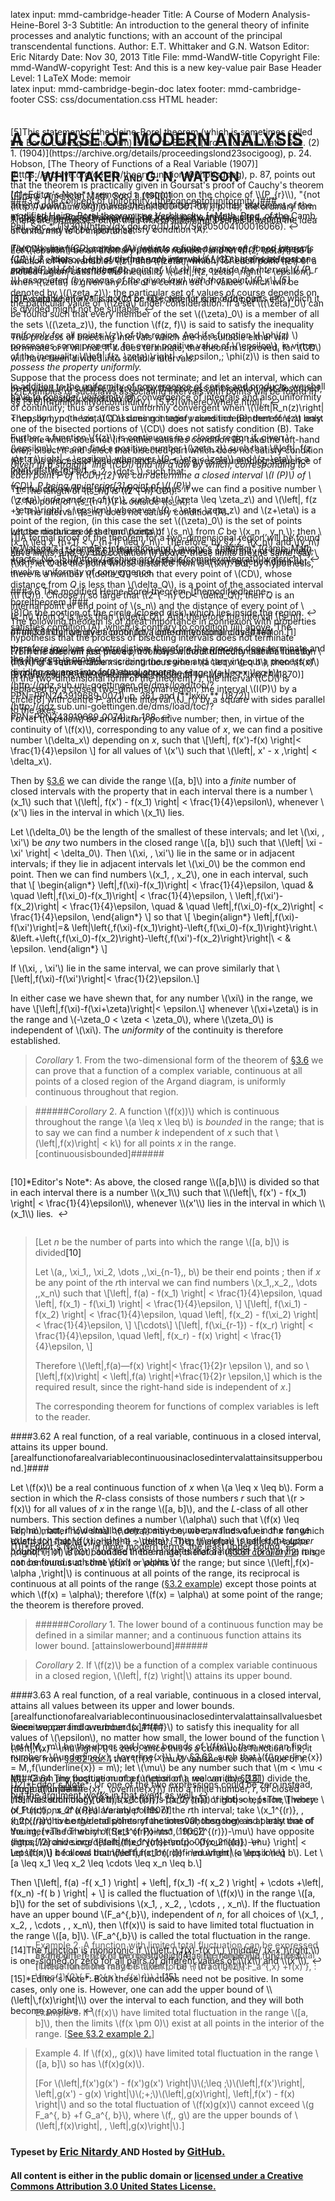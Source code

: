 latex input:	mmd-cambridge-header
Title:	A Course of Modern Analysis-Heine-Borel 3-3
Subtitle:	An introduction to the general theory of
	infinite processes and analytic functions;
	with an account of the principal
	transcendental functions.
Author:	E.T. Whittaker and G.N. Watson
Editor:	Eric Nitardy
Date:	Nov 30, 2013
Title File:	mmd-WandW-title
Copyright File:	mmd-WandW-copyright
Test:	And this is a new key-value pair
Base Header Level:	1
LaTeX Mode:	memoir  
latex input:	mmd-cambridge-begin-doc 
latex footer:	mmd-cambridge-footer
CSS:	css/documentation.css
HTML header:	<script type="text/javascript"
	src="http://cdn.mathjax.org/mathjax/latest/MathJax.js?config=TeX-AMS_HTML-full"></script>
	<script type="text/javascript" src="js/showhide.js"></script>
	<script type="text/javascript" src="js/mathjaxend.js"></script>


<div id="header"><h1><a href="CMA00-FrontMN.html">A COURSE OF MODERN<span>&nbsp;</span>ANALYSIS</a></h1><h2>E. T. WHITTAKER <span style="font-size:65%;">AND</span> G.<span>&nbsp;</span>N.<span>&nbsp;</span>WATSON</h2></div>

<div markdown=1 id="content">
<div markdown=1 class="contenttext">

###3.5 The concept of uniformity. [theconceptofuniformity.]###

There are processes other than that of summing a series in which the idea 
of uniformity is of importance. 

Let \\(\epsilon\\)  be an arbitrary positive number; and let \\(f(z, \zeta)\\) be a function of 
two variables \\(z\\) and \\(\zeta\\), which, for each point \\(z\\) of a closed region, satisfies the inequality \\(\left|\,f(z, \zeta) \right| < \epsilon\\) when \\(\zeta\\) is given any one of a certain set of values which will be denoted by \\((\zeta_z)\\); the particular set of values of course depends on the particular value of \\(\zeta\\) under consideration. If a set \\((\zeta)_0\\) can be found such that every member of the set \\((\zeta)_0\\)  is a member of all the sets \\((\zeta_z)\\), the function \\(f(z, f)\\)  is said to satisfy the inequality *uniformly* for all points \\(z\\) of the region. And if a function \\( \phi(z) \\) possesses some property, for every positive value of \\(\epsilon\\), in virtue of the inequality \\(\left|\,f(z, \zeta) \right| < \epsilon,\;  \phi(z)\\) is then said to *possess the property uniformly.* 


In addition to the uniformity of convergence of series and products, we shall have 
to consider uniformity of convergence of integrals and also uniformity of continuity; thus a series is uniformly convergent when \\(\left|R_n(z)\right|< \epsilon,\; n ( = \zeta) \\) assuming integer values independent of \\(z\\) only. 

Further, a function \\(f(z)\\) is continuous in a closed region if, given \\(\epsilon\\), we can find a positive number \\(\zeta_z\\) such that \\(\left|\, f(z +\eta )\right| < \epsilon\\) whenever \\(0 < \eta < \zeta\\) 
and \\(z+\eta\\) is a point of the region. 

The function will be *uniformly* continuous if we can find a positive number \\(\zeta\\) *independent* of \\(z\\), such that \\(\zeta \leq \zeta_z\\) and  \\(\left|\, f(z +\eta )\right| < \epsilon\\) whenever \\(0 < \eta< \zeta_z\\) 
and \\(z+\eta\\) is a point of the region, (in this case the set \\((\zeta)_0\\)  is the set of points whose moduli are less than \\(\zeta\\)). 

We shall find later ([&#167;3.61](#uniformityofcontinuity.)) that continuity involves uniformity of continuity; this is 
in marked contradistinction to the fact that convergence does not involve uniformity 
of convergence. 

###3.6 The modified Heine-Borel theorem. [themodifiedheine-boreltheorem.]###

The following theorem is of great importance in connexion with properties 
of uniformity; we give a proof for a one-dimensional closed region.<a class="marginmark" onClick="toggleHide('mn:1,-13');">&#91;1&#93;</a> 

</div>



<div markdown=1 class="marginnotes" id="mn:1,-13" style="margin-top: -13em; margin-bottom: -13em;"><a class="marginmark">&#91;1&#93;</a>A formal proof of the theorem for a two-dimensional region will be found in Watson's [*Complex Integration and Cauchy's Theorem* (Camb. Math. Tracts, No. 15)](https://archive.org/details/complexintegrat00watsrich).  <a onClick="hideIt('mn:1,-13')" title="hide margin note" class="reversefootnote">&#160;&#8617;</a>

</div>



<div markdown=1 class="contenttext">

*Given (i) a straight' line \\(CD\\) and (ii) a law by which, corresponding to 
each point P  of \\(CD\\),<a class="marginmark" onClick="toggleHide('mn:2,-13');">&#91;2&#93;</a> we can determine a closed interval \\(I (P)\\) of \\(CD\\), P being an interior<a class="marginmark" onClick="toggleHide('mn:3,-8');">&#91;3&#93;</a> point of \\(I (P)\\).* 

</div>



<div markdown=1 class="marginnotes" id="mn:2,-13" style="margin-top: -13em; margin-bottom: -13em;"><a class="marginmark">&#91;2&#93;</a>Examples of such laws associating intervals with points will be found in &#167;&#167; [3.61](#uniformityofcontinuity.), [5.13](whereOwhere.html). <a onClick="hideIt('mn:2,-13')" title="hide margin note" class="reversefootnote">&#160;&#8617;</a>

</div>



<div markdown=1 class="contenttext">

</div>



<div markdown=1 class="marginnotes" id="mn:3,-8" style="margin-top: -8em; margin-bottom: -8em;"><a class="marginmark">&#91;3&#93;</a>Except when *P* is at *C* or *D*, when it is an end point. <a onClick="hideIt('mn:3,-8')" title="hide margin note" class="reversefootnote">&#160;&#8617;</a>

</div>



<div markdown=1 class="contenttext">

*Then the line \\(CD\) can be divided into a finite number of closed intervals 
\(J_1, J_2 , \dots , J_k,\\) such that each interval \\(J_r\\) contains at least one point  \\(P_r\\),<a class="marginmark" onClick="toggleHide('mn:4,-12');">&#91;4&#93;</a> such that no point of \\(J_r\\) lies outside the interval \\(I (P_r )\\) associated (by means of the given law) with that point \\(P_r\\).<a class="marginmark" onClick="toggleHide('mn:5,-2');">&#91;5&#93;</a>* 

</div>



<div markdown=1 class="marginnotes" id="mn:4,-12" style="margin-top: -12em; margin-bottom: -12em;"><a class="marginmark">&#91;4&#93;</a>*Editor's Note*: I removed a restriction on the choice of \\(P_{r}\\), "{not an end point)", which makes the claim false.  For another statement of the modified Heine-Borel theorem see Verblunsky, [*Math. Proc. of the Camb. Phil. Soc.*, (1930)](http://dx.doi.org/10.1017/S0305004100016066).<a onClick="hideIt('mn:4,-12')" title="hide margin note" class="reversefootnote">&#160;&#8617;</a>

</div>



<div markdown=1 class="contenttext">

</div>



<div markdown=1 class="marginnotes" id="mn:5,-2" style="margin-top: -2em; margin-bottom: -2em;"><a class="marginmark">&#91;5&#93;</a>This statement of the Heine-Borel theorem (which is sometimes called the Borel-Lebesgue theorem) is due to Baker, [Proc. London Math. Soc. (2) 1. (1904)](https://archive.org/details/proceedingslond23socigoog), p. 24. Hobson, [The Theory of Functions of a Real Variable (1907)](https://archive.org/details/theoryfunctions00hobsgoog), p. 87, points out that the theorem is practically given in Goursat's proof of Cauchy's theorem ([Trans. American Math. Soc. 1. (1900)](http://www.ams.org/journals/tran/1900-001-01/), p. 14); the ordinary form of the Heine-Borel theorem will be found in the treatise cited. <a onClick="hideIt('mn:5,-2')" title="hide margin note" class="reversefootnote">&#160;&#8617;</a>

</div>



<div markdown=1 class="contenttext">

A closed interval of the nature just described will be called a *suitable* 
interval, and will be said to satisfy condition (A). 

If \\(CD\\) satisfies condition (A), what is required is proved. If not, bisect \\(CD\\); 
if either or both of the intervals into which \\(CD\\) is divided is not suitable, 
bisect it or them<a class="marginmark" onClick="toggleHide('mn:6,+2');">&#91;6&#93;</a>.

</div>



<div markdown=1 class="marginnotes" id="mn:6,+2" style="margin-top: +2em; margin-bottom: +2em;"><a class="marginmark">&#91;6&#93;</a>A suitable interval is not to be bisected; for one of the parts into which it is divided might not be suitable.<a onClick="hideIt('mn:6,+2')" title="hide margin note" class="reversefootnote">&#160;&#8617;</a>

</div>



<div markdown=1 class="contenttext">

This process of bisecting intervals which are not suitable either will 
terminate or it will not. If it does terminate, the theorem is proved, for \\(CD\\) 
will have been divided into suitable intervals. 

Suppose that the process does not terminate; and let an interval, which 
can be divided into suitable intervals by the process of bisection just described, 
be said to satisfy condition (B). 

Then, by hypothesis, \\(CD\\) does not satisfy condition (B); therefore at least 
one of the bisected portions of \\(CD\\) does not satisfy condition (B). Take that 
one which does not (if neither satisfies condition (B) take the left-hand one); 
bisect it and select that bisected part which does not satisfy condition (B). 
This process of bisection and selection gives an unending sequence of intervals 
\\(s_0 , s_1, s_2 , \dots \\) such that:

1. The length of \\(s_n\\) is \\(2^{-n} CD\\). 
2. No point of \\(s_{n+1}\\) is outside \\(s_n\\). 
3. The interval \\(s_n\\)  does not satisfy condition (A). 

Let the distances of the end points of \\(s_n\\) from *C* be \\(x_n ,\, y_n \\); then 
\\(x_n  \leq x_{n+1} < y_{n+1} \leq y_n\\). Therefore, by [&#167;2.2](CMA02-1-LimitsMN.html#thelimitofanincreasingsequence), \\(x_n\\) and \\(y_n\\) have limits; and, by the condition (i) above, these limits are the same, say \\(\xi\\); let *Q* be the point whose distance from is \\(\xi\\). But, by hypothesis, there is a number \\(\delta_Q\\) such that every point of \\(CD\\), whose distance from *Q* is less than \\(\delta_Q\\), is a point of the associated interval \\(I (Q)\\). Choose *n* so large that \\(2^{ -n} CD< \delta_Q\\); then *Q* is an internal point or end point of \\(s_n\\) and the distance of every point of \\(s_n\\) from *Q* is less than \\(\delta_Q\\). And therefore the interval \\(s_n\\) satisfies condition (A), which is contrary to condition (iii) above. The hypothesis that the process of bisecting intervals does not terminate therefore involves a contradiction; therefore the process does terminate and the theorem is proved. 

In the two-dimensional form of the theorem<a class="marginmark" onClick="toggleHide('mn:7,-9');">&#91;7&#93;</a>, the interval \\(CD\\) is replaced by a closed two-dimensional region, the interval \\(I(P)\\) by a circle<a class="marginmark" onClick="toggleHide('mn:8,+1');">&#91;8&#93;</a> with centre *P*, and the interval \\(J_r\\) by a square with sides parallel to the axes. 

</div>



<div markdown=1 class="marginnotes" id="mn:7,-9" style="margin-top: -9em; margin-bottom: -9em;"><a class="marginmark">&#91;7&#93;</a>The reader will see that a proof may be constructed on similar lines by drawing a square circumscribing the region and carrying out a process of dividing squares into four equal squares. <a onClick="hideIt('mn:7,-9')" title="hide margin note" class="reversefootnote">&#160;&#8617;</a>

</div>



<div markdown=1 class="contenttext">

</div>



<div markdown=1 class="marginnotes" id="mn:8,+1" style="margin-top: +1em; margin-bottom: +1em;"><a class="marginmark">&#91;8&#93;</a>Or the portion of the circle (closed disk) which lies inside the region.<a onClick="hideIt('mn:8,+1')" title="hide margin note" class="reversefootnote">&#160;&#8617;</a>

</div>



<div markdown=1 class="contenttext">

####3.61 Uniformity of continuity.[uniformityofcontinuity.]####

From the theorem just proved, it follows without difficulty that if a 
function \\(f(x)\\) of a real variable *x* is continuous when \\(a \leq x \leq b\\), then \\(f(x)\\) is *uniformly* continuous<a class="marginmark" onClick="toggleHide('mn:9,-2');">&#91;9&#93;</a> throughout the range \\(a \leq x \leq b\\). 

</div>



<div markdown=1 class="marginnotes" id="mn:9,-2" style="margin-top: -2em; margin-bottom: -2em;"><a class="marginmark">&#91;9&#93;</a>This result is due to Heine; see [*Journal f&uuml;r Math.* **lxxi.** (1870)](http://gdz.sub.uni-goettingen.de/dms/load/toc/?PPN=PPN243919689_0071), p. 361, and [**lxxiv.** (1872)](http://gdz.sub.uni-goettingen.de/dms/load/toc/?PPN=PPN243919689_0074), p. 188.<a onClick="hideIt('mn:9,-2')" title="hide margin note" class="reversefootnote">&#160;&#8617;</a>

</div>



<div markdown=1 class="contenttext">

For let \\(\epsilon\\) be an arbitrary positive number; then, in virtue of the continuity of \\(f(x)\\), corresponding to any value of *x*, we can find a positive 
number \\(\delta_x\\) depending on *x*, such that 
\\[\left|\, f(x')-f(x) \right|< \frac{1}{4}\epsilon \\] 
for all values of \\(x'\\) such that \\(\left|\, x' - x \,\right| < \delta_x\\). 

Then by [&#167;3.6](#themodifiedheine-boreltheorem.) we can divide the range \\([a, b]\\) into a *finite* number of closed intervals with the property that in each interval there is a number \\(x_1\\) such that \\(\left|\, f(x') - f(x_1) \right| < \frac{1}{4}\epsilon\\), whenever \\(x'\\) lies in the interval in which \\(x_1\\) lies. 

Let \\(\delta_0\\) be the length of the smallest of these intervals; and let \\(\xi, \, \xi'\\) be *any* two numbers in the closed range \\([a, b]\\) such that \\(\left| \xi - \xi' \right| < \delta_0\\). Then \\(\xi, \, \xi'\\) lie in the same or in adjacent intervals; if they lie in adjacent intervals let \\(\xi_0\\) be the common end point. Then we can find numbers \\(x_1, \, x_2\\), one in each interval, such that
\\[
\begin{align*}
\left|\,f(\xi)-f(x_1)\right| < \frac{1}{4}\epsilon, \quad & \quad \left|\,f(\xi_0)-f(x_1)\right| < \frac{1}{4}\epsilon, \\
\left|\,f(\xi')-f(x_2)\right| < \frac{1}{4}\epsilon, \quad & \quad \left|\,f(\xi_0)-f(x_2)\right| < \frac{1}{4}\epsilon,
\end{align*}
\\]
so that
\\[
\begin{align*}
\left|\,f(\xi)-f(\xi')\right|=& \left|\left\{\,f(\xi)-f(x_1)\right\}-\left\{\,f(\xi_0)-f(x_1)\right\}\right.\\
&\left.+\left\{\,f(\xi_0)-f(x_2)\right\}-\left\{\,f(\xi')-f(x_2)\right\}\right|\\
< & \epsilon.
\end{align*}
\\]

If \\(\xi, \, \xi'\\) lie in the same interval, we can prove similarly that 
\\[\left|\,f(\xi)-f(\xi')\right|< \frac{1}{2}\epsilon.\\]

In either case we have shewn that, for any number \\(\xi\\)  in the range, we have 
\\[\left|\,f(\xi)-f(\xi+\zeta)\right|< \epsilon.\\]
whenever \\(\xi+\zeta\\) is in the range and \\(-\zeta_0 < \zeta < \zeta_0\\), where \\(\zeta_0\\) is independent of \\(\xi\\). 
The *uniformity* of the continuity is therefore established. 

>*Corollary* 1. From the two-dimensional form of the theorem of [&#167;3.6](#themodifiedheine-boreltheorem.) we can prove that a function of a complex variable, continuous at all points of a closed region of the Argand diagram, is uniformly continuous throughout that region. 

>######*Corollary* 2. A function \\(f(x))\\) which is continuous throughout the range \\(a \leq x \leq b\\) is *bounded* in the range; that is to say we can find a number *k* independent of *x* such that \\(\left|\,f(x)\right| < k\\) for all points *x* in the range.  [continuousisbounded]######

</div>



<div markdown=1 class="marginnotes" id="mn:10,+2" style="margin-top: +2em; margin-bottom: +2em;"><a class="marginmark">&#91;10&#93;</a>*Editor's Note*: As above, the closed range \\([a,b]\\) is divided so that in each interval there is a number \\(x_1\\) such that \\(\left|\, f(x') - f(x_1) \right| < \frac{1}{4}\epsilon\\), whenever \\(x'\\) lies in the interval in which \\(x_1\\) lies. <a onClick="hideIt('mn:10,+2')" title="hide margin note" class="reversefootnote">&#160;&#8617;</a>

</div>



<div markdown=1 class="contenttext">

>[Let *n* be the number of parts into which the range \\([a, b]\\)  is divided<a class="marginmark" onClick="toggleHide('mn:10,+2');">&#91;10&#93;</a> 
>
>Let \\(a,\, \xi_1,\, \xi_2, \dots ,\,\xi_{n-1},\, b\\) be their end points ; then if *x* be any point of the *r*th interval we can find numbers \\(x_1,\,x_2,\, \dots ,\,x_n\\) such that 
>\\[\left|\, f(a) - f(x_1) \right| < \frac{1}{4}\epsilon, \quad \left|\, f(x_1) - f(\xi_1) \right| < \frac{1}{4}\epsilon, \\]
>\\[\left|\, f(\xi_1) - f(x_2) \right| < \frac{1}{4}\epsilon, \quad \left|\, f(x_2) - f(\xi_2) \right| < \frac{1}{4}\epsilon, \\]
>\\[\cdots\\]
>\\[\left|\, f(\xi_{r-1}) - f(x_r) \right| < \frac{1}{4}\epsilon, \quad \left|\, f(x_r) - f(x) \right| < \frac{1}{4}\epsilon, \\]
>
>Therefore \\(\left|\,f(a)—f(x) \right|< \frac{1}{2}r \epsilon \\), and so
>\\[\left|\,f(x)\right| < \left|\,f(a) \right|+\frac{1}{2}r \epsilon,\\] 
>which is the required result, since the right-hand side is independent of *x*.] 
>
>The corresponding theorem for functions of complex variables is left to the reader. 

####3.62 A real function, of a real variable, continuous in a closed interval, attains its upper bound. [arealfunctionofarealvariablecontinuousinaclosedintervalattainsitsupperbound.]####

Let \\(f(x)\\) be a real continuous function of *x* when \\(a \leq x \leq b\\). Form a section in which the *R*-class consists of those numbers  *r* such that \\(r > f(x)\\) for all values of *x* in the range \\([a, b]\\), and the *L*-class of all other numbers. 
This section defines a number \\(\alpha\\) such that \\(f(x) \leq \alpha\\), but, if \\(\delta\\) be *any* positive number, values of *x* in the range exist such that \\(f(x) > \alpha - \delta\\). Then \\(\alpha\\) is called the *upper bound*<a class="marginmark" onClick="toggleHide('mn:11,-4');">&#91;11&#93;</a> of \\(f(x)\\); and the theorem states that a number \\(x'\\) in the range can be found such that \\(f(x') = \alpha \\). 

</div>



<div markdown=1 class="marginnotes" id="mn:11,-4" style="margin-top: -4em; margin-bottom: -4em;"><a class="marginmark">&#91;11&#93;</a>*Editor's Note*: In more modern terms, the least upper bound.<a onClick="hideIt('mn:11,-4')" title="hide margin note" class="reversefootnote">&#160;&#8617;</a>

</div>



<div markdown=1 class="contenttext">

For, no matter how small \\(\delta\\) may be, we can find values of *x* for which \\(\left|\,f(x)-\alpha \,\right|^{-1} > \delta^{-1}\\); therefore \\(\left|\,f(x)-\alpha \,\right|^{-1}\\) is not bounded in the range; therefore ([&#167;3.61 *corollary* 2](#continuousisbounded)) it is not continuous at some point or points of the range; but since \\(\left|\,f(x)-\alpha \,\right|\\) is continuous at all points of the range, its reciprocal is continuous at all points of the range ([&#167;3.2 example](CMA03-1-ContinuousFnsMN.html#continuousexamples)) except those points at which \\(f(x) = \alpha\\); therefore \\(f(x) = \alpha\\) at some point of the range; the theorem is therefore proved. 

>######*Corollary* 1. The lower bound of a continuous function may be defined in a similar manner; and a continuous function attains its lower bound. [attainslowerbound]######

>*Corollary* 2. If \\(f(z)\\) be a function of a complex variable continuous in 
a closed region, \\(\left|\, f(z) \right|\\) attains its upper bound. 

####3.63 A real function, of a real variable, continuous in a closed interval, attains all values between its upper and lower bounds. [arealfunctionofarealvariablecontinuousinaclosedintervalattainsallvaluesbetweenitsupperandlowerbounds.]####

Let \\(M,\, m\\) be the upper and lower bounds of \\(f(x)\\); then we can find numbers \\(\underline{x}, \,\overline{x}\\), by [&#167;3.62](#arealfunctionofarealvariablecontinuousinaclosedintervalattainsitsupperbound.), such that  \\(f(\overline{x}) = M,\,f(\underline{x}) = m\\); let \\(\mu\\) be any number such that \\(m < \mu < M\\). Given any positive number \\(\epsilon\\), we can (by [&#167;3.61](#uniformityofcontinuity.)) divide the range \\([\underline{x},\, \overline{x}]\\) into a finite number, *r*, of closed intervals such that 
\\[\left|\,f(x_1^{(r)}) -f(x_2^{(r)}) \right| < \epsilon,\\] 
where \\(x_1^{(r)}, \, x_2^{(r)}\\) are any points of the *r*th interval; take \\(x_1^{(r)}, \, x_2^{(r)}\\) to be the end points of the interval; then there is at least one of the intervals for which \\(f(x_1^{(r)})-\mu, \:  f(x_2^{(r)})-\mu\\)  have opposite signs;<a class="marginmark" onClick="toggleHide('mn:12,-10');">&#91;12&#93;</a> and since 
\\[\left|\{f(x_1^{(r)})-\mu\} - \{f(x_2^{(r)})-\mu\} \right| < \epsilon,\\] 
it follows that \\[\left|\,f(x_1^{(r)}) - \mu\right| < \epsilon.\\]

</div>



<div markdown=1 class="marginnotes" id="mn:12,-10" style="margin-top: -10em; margin-bottom: -10em;"><a class="marginmark">&#91;12&#93;</a>*Editor's Note*: Or one of the two expressions could be zero instead, but the argument works in that event as well.<a onClick="hideIt('mn:12,-10')" title="hide margin note" class="reversefootnote">&#160;&#8617;</a>

</div>



<div markdown=1 class="contenttext">

Since we can find a number \\(x_1^{(r)}\\) to satisfy this inequality for all values 
of \\(\epsilon\\), no matter how small, the lower bound of the function \\(\left|\,f(x) - \mu\right| \\) is zero; since this is a continuous function of *x*, it follows from [&#167;3.62 cor. 1](#attainslowerbound) that \\(f(x) - \mu\\) vanishes for some value of *x*. 

####3.64 The fluctuation of a function of a real variable.<a class="marginmark" onClick="toggleHide('mn:13,-1');">&#91;13&#93;</a> [fluctuation]####

</div>



<div markdown=1 class="marginnotes" id="mn:13,-1" style="margin-top: -1em; margin-bottom: -1em;"><a class="marginmark">&#91;13&#93;</a>The terminology of this section is partly that of Hobson, [*The Theory of Functions of a Real Variable* (1907)](http://archive.org/details/theoryfunctions00hobsgoog) and partly that of Young, [*The Theory of Sets of Points* (1906)](https://archive.org/details/theoryofsetsofpo00youniala). <a onClick="hideIt('mn:13,-1')" title="hide margin note" class="reversefootnote">&#160;&#8617;</a>

</div>



<div markdown=1 class="contenttext">

Let \\(f(x)\\) be a real bounded function, defined when \\(a \leq x \leq b\\). Let 
\\[a \leq x_1 \leq x_2 \leq \cdots \leq x_n \leq b.\\]
 
Then 
\\[\left|\, f(a) -f( x_1 ) \right| + \left|\, f(x_1) -f( x_2 ) \right| +  \cdots +\left|\, f(x_n) -f( b ) \right| + \\] is called the fluctuation of \\(f(x)\\) in the range \\([a, b]\\) for the set of subdivisions \\(x_1, \, x_2, \, \cdots , \, x_n\\). If the fluctuation have an upper bound \\(F_a^{\,b}\\), independent of *n*, for all choices of  \\(x_1, \, x_2, \, \cdots , \, x_n\\), then \\(f(x)\\) is said to have limited total fluctuation in the range 
\\([a, b]\\).  \\(F_a^{\,b}\\)  is called the total fluctuation in the range. 

>*Example* 1. If \\(f(x)\\) be monotonic<a class="marginmark" onClick="toggleHide('mn:14,-4');">&#91;14&#93;</a> in the range \\([a, b]\\), its total fluctuation in the range is \\(\left|\, f(a) -f(b ) \right|\\). 

</div>



<div markdown=1 class="marginnotes" id="mn:14,-4" style="margin-top: -4em; margin-bottom: -4em;"><a class="marginmark">&#91;14&#93;</a>The function is monotonic if \\(\left.(\,f(x)-f(x')\,) \middle/ (x-x')\right.\\) is one-signed or zero for all pairs of different values of \\(x\\) and \\(x'\\).<a onClick="hideIt('mn:14,-4')" title="hide margin note" class="reversefootnote">&#160;&#8617;</a>

</div>



<div markdown=1 class="contenttext">

>Example 2. A function with limited total fluctuation can be expressed as the difference of two positive increasing monotonic functions. 
>[These functions may be taken to be \\( \frac{1}{2}\{ F_a^{\,x} +f(x) \}, \: \frac{1}{2}\{ F_a^{\,x} - f(x) \}\\).] <a class="marginmark" onClick="toggleHide('mn:15,-2');">&#91;15&#93;</a>

</div>



<div markdown=1 class="marginnotes" id="mn:15,-2" style="margin-top: -2em; margin-bottom: -2em;"><a class="marginmark">&#91;15&#93;</a>*Editor's Note*: Both these functions need not be positive. In some cases, only one is. However, one can add the upper bound of \\(\left|\,f(x)\right|\\) over the interval to each function, and they will both become positive.<a onClick="hideIt('mn:15,-2')" title="hide margin note" class="reversefootnote">&#160;&#8617;</a>

</div>



<div markdown=1 class="contenttext">

>Example 3. If \\(f(x)\\) have limited total fluctuation in the range \\([a, b]\\), then the limits \\(f(x \pm 0)\\) exist at all points in the interior of the range. [[See &#167;3.2 example 2.](CMA03-1-ContinuousFnsMN.html#limitsexample)] 


>Example 4. If \\(f(x),\, g(x)\\) have limited total fluctuation in the range \\([a, b]\\) so has \\(f(x)g(x)\\).
>
>[For \\(\left|\,f(x')g(x') - f(x')g(x') \right|\\)\\(\;\leq \;\\)\\(\left|\,f(x')\right|\, \left|\,g(x') - g(x) \right|\\)\\(\;+\;\\)\\(\left|\,g(x)\right|\, \left|\,f(x') - f(x) \right|\\)
and so the total fluctuation of \\(f(x)g(x)\\) cannot exceed \\(g F_a^{\, b} +f G_a^{\, b}\\), where \\(f,\, g\\) are the 
upper bounds of \\(\left|\,f(x)\right|, \, \left|\,g(x)\right|\\).] 


</div>

</div>




<div id="footer">
<h3><span style="font-size:85%;">Typeset by </span><a href="../index.html" target="_blank">Eric Nitardy </a> <span style="font-size:85%;">AND Hosted by </span><a href="https://github.com/" target="_blank"> GitHub.</a></h3>
<h4>All content is either in the public domain or <a href="http://creativecommons.org/licenses/by/3.0/us/" target="_blank">licensed under a Creative Commons Attribution 3.0 United States License.</a></h4>
</div>



<div id="navunicont" class="navigation" style="visibility:hidden;" >
<h2 id="contents">Contents</h2>
<ul>
<li class="part"><a onClick="hideIt('navunicont');showIt('navfront');">FRONTMATTER</a>
  <ul>
    <li><a href="CMA00-FrontMN.html#contents">Table of Contents</a></li>
  </ul>
</li>
<li class="part"><a onClick="hideIt('navunicont');showIt('navprocesses');">PROCESSES OF ANALYSIS</a>
  <ul>
    <li class="more"><a onClick="hideIt('navunicont');showIt('navprocesses');"> more . . . </a></li>
    <li><a href="CMA02-1-LimitsMN.html#thetheoryofconvergence">The Theory of Convergence</a></li>
    <li><a href="CMA03-1-ContinuousFnsMN.html#continuousfunctionsanduniformconvergence">Continuity and Uniform Convergence</a>
      <ul>
        <li><a href="CMA03-1-ContinuousFnsMN.html#thedependenceofonecomplexnumberonanother">Functions of a Complex Variable</a></li>
        <li><a href="CMA03-1-ContinuousFnsMN.html#continuityoffunctionsofrealvariables">Continuity of Functions of Real Variables</a></li>
	<li><a href="CMA03-2-UniformityMN.html#seriesofvariableterms.uniformityofconvergence.">Uniformity of Convergence</a></li>
	<li><a href="CMA03-2-UniformityMN.html#discussionofaparticulardoubleseries.">A Particular Double Series</a></li>
	<li class="current"><a href="#theconceptofuniformity.">The Concept of Uniformity</a></li>
	<li class="current"><a href="#themodifiedheine-boreltheorem.">The Modified Heine-Borel Theorem</a></li>
	<li><a href="CMA03-4-PowerSeriesMN.html#3.7uniformityofconvergenceofpowerseries.">Uniform Convergence of Power Series</a></li>
       <li><a href="CMA03-4-PowerSeriesMN.html#references.">References</a></li>
        <li><a href="CMA03-4-PowerSeriesMN.html#miscellaneousexamples.">Miscellaneous Examples</a></li>
      </ul>
    </li>
    <li><a href="CMA04-1-IntegrationMN.html">The Theory of Riemann Integration</a></li>
    <li class="more"><a onClick="hideIt('navunicont');showIt('navprocesses');"> more . . . </a></li>
  </ul>
</li>
<li class="part"><a onClick="hideIt('navunicont');showIt('navtranscendental');">THE TRANSCENDENTAL FUNCTIONS</a></li>
<li class="part"><a onClick="hideIt('navunicont');showIt('navback');">BACKMATTER</a></li>
</ul>
</div>


<div id="navfront" class="navigation" style="visibility:hidden;" >
<h2 id="contents">Contents</h2>
<ul>
<li class="part"><a>FRONTMATTER</a>
  <ul>
    <li><a href="CMA00-FrontMN.html#acourseof">Title Page</a></li>
    <li><a href="CMA00-FrontMN.html#cambridgeuniversitypress">Copyright</a></li>
    <li><a href="CMA00-FrontMN.html#preface">Preface</a></li>
    <li><a href="CMA00-FrontMN.html#editorsnote">Editor&#8217;s Note</a></li>
    <li class="toc"><a href="CMA00-FrontMN.html#contents">Table of Contents</a></li>
  </ul>
</li>
<li class="part"><a onClick="hideIt('navfront');showIt('navprocesses');">PROCESSES OF ANALYSIS</a>  
<ul>
    <li class="more current"><a onClick="showIt('navunicont');hideIt('navfront');"> you are here . . . </a></li>
  </ul>
</li>
<li class="part"><a onClick="hideIt('navfront');showIt('navtranscendental');">THE TRANSCENDENTAL FUNCTIONS</a></li>
<li class="part"><a onClick="hideIt('navfront');showIt('navback');">BACKMATTER</a></li>
</ul>
</div>


<div id="navprocesses" class="navigation" style="visibility:hidden;" >
<h2 id="contents">Contents</h2>
<ul>
<li class="part"><a onClick="showIt('navfront');hideIt('navprocesses');">FRONTMATTER</a></li>
<li class="part"><a>PROCESSES OF ANALYSIS</a>
  <ul >
    <li><a href="CMA01-ComplexMN.html">Complex Numbers</a></li>
    <li><a href="CMA02-1-LimitsMN.html">The Theory of Convergence</a></li>
     <li><a href="#" onClick="showIt('navunicont');hideIt('navprocesses');">Continuity and Uniform Convergence</a></li>
     <li class="more current"><a onClick="showIt('navunicont');hideIt('navprocesses');"> you are here . . . </a></li>
     <li><a href="CMA04-1-IntegrationMN.html">The Theory of Riemann Integration</a></li>
     <li><a href="CMA05-1-AnalyticFunctions.html">The Properties of Analytic Functions</a></li>
     <li class="notdone"><a href="whereOwhere.html">The Theory of Residues</a></li>
     <li class="notdone"><a href="whereOwhere.html">Expanding Functions in Infinite Series</a></li>
     <li class="notdone"><a href="whereOwhere.html">Asymptotic Expansions and Summability</a></li>
     <li class="notdone"><a href="whereOwhere.html">Fourier Series &amp; Trigonometrical Series</a></li>
     <li class="notdone"><a href="whereOwhere.html">Linear Differential Equations</a></li>
     <li class="notdone"><a href="whereOwhere.html">Integral Equations</a></li>
  </ul>
</li>
<li class="part"><a onClick="hideIt('navprocesses');showIt('navtranscendental');">THE TRANSCENDENTAL FUNCTIONS</a></li>
<li class="part"><a onClick="hideIt('navprocesses');showIt('navback');">BACKMATTER</a></li>
</ul>
</div>


<div id="navtranscendental" class="navigation" style="visibility:hidden;" >
<h2 id="contents">Contents</h2>
<ul>
<li class="part"><a onClick="showIt('navfront');hideIt('navtranscendental');">FRONTMATTER</a></li>
<li class="part"><a onClick="showIt('navprocesses');hideIt('navtranscendental');">PROCESSES OF ANALYSIS</a> 
<ul>
    <li class="more current"><a onClick="showIt('navunicont');hideIt('navtranscendental');"> you are here . . . </a></li>
  </ul>
</li>
<li class="part"><a>THE TRANSCENDENTAL FUNCTIONS</a>
  <ul>
    <li class="notdone"><a href="whereOwhere.html">The Gamma Function</a></li>
    <li class="notdone"><a href="whereOwhere.html">The Zeta Function</a></li>
    <li class="notdone"><a href="whereOwhere.html">The Hypergeometric Function</a></li>
    <li class="notdone"><a href="whereOwhere.html">Legendre Functions</a></li>
    <li class="notdone"><a href="whereOwhere.html">The Confluent Hypergeometric Function</a></li>
    <li class="notdone"><a href="whereOwhere.html">Bessel Functions</a></li>
    <li class="notdone"><a href="whereOwhere.html">The Equations of Mathematical Physics</a></li>
    <li class="notdone"><a href="whereOwhere.html">Mathieu Functions</a></li>
    <li class="notdone"><a href="whereOwhere.html">Elliptic &amp; Weierstrassian Functions</a></li>
    <li class="notdone"><a href="whereOwhere.html">The Theta Functions</a></li>
    <li class="notdone"><a href="whereOwhere.html">The Jacobian Elliptic Functions</a></li>
    <li class="notdone"><a href="whereOwhere.html">Ellipsoidal Harmonics &amp; Lam&eacute;&#8217;s Equation</a></li> 
  </ul>
  </li>
<li class="part"><a onClick="hideIt('navtranscendental');showIt('navback');">BACKMATTER</a></li>
</ul>
</div>


<div id="navback" class="navigation" style="visibility:hidden;" >
<h2 id="contents">Contents</h2>
<ul>
<li class="part"><a onClick="showIt('navfront');hideIt('navback');">FRONTMATTER</a></li>
<li class="part"><a onClick="showIt('navprocesses');hideIt('navback');">PROCESSES OF ANALYSIS</a>  
<ul>
    <li class="more current"><a onClick="showIt('navunicont');hideIt('navback');"> you are here . . . </a></li>
  </ul>
</li>
<li class="part"><a onClick="showIt('navtranscendental');hideIt('navback');">THE TRANSCENDENTAL FUNCTIONS</a></li>
<li class="part"><a>BACKMATTER</a>
  <ul >
    <li ><a href="CMA24-Appendix-I-LogrithmAndExponentialMN.html">Appendix</a></li>
    <li ><a href="whereOwhere.html">Authors Quoted</a></li>
  </ul>
</li>
</ul>
</div>



<div id="navfixedleft" class="fixedBleft">
<p><a href="CMA03-2-UniformityMN.html">&#x25C0;</a></p>
</div>

<div id="navfixedrightempty" class="fixedBright" style="visibility: visible;">
<p><a onClick="showIt('navunicont');hideIt('navfront');hideIt('navprocesses');hideIt('navtranscendental');hideIt('navback');showIt('navfixedrightlist');hideIt('navfixedrightempty');" style="float: left;">&#x25A4;</a> <a href="CMA03-4-PowerSeriesMN.html" style="float: right;">&#x25B6;</a></p>
</div>

<div  id="navfixedrightlist" class="fixedBright" style="visibility: hidden;">
<p><a onClick="hideIt('navunicont');hideIt('navfront');hideIt('navprocesses');hideIt('navtranscendental');hideIt('navback');hideIt('navfixedrightlist');showIt('navfixedrightempty');" style="float: left;">&#x25A2;</a> <a href="CMA03-4-PowerSeriesMN.html" style="float: right;">&#x25B6;	</a></p>
</div>
